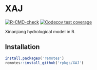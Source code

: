 # XAJ

<!-- badges: start -->
[![R-CMD-check](https://github.com/rpkgs/XAJ/workflows/R-CMD-check/badge.svg)](https://github.com/rpkgs/XAJ/actions)
[![Codecov test coverage](https://codecov.io/gh/rpkgs/XAJ/branch/master/graph/badge.svg)](https://codecov.io/gh/rpkgs/XAJ?branch=master)
<!-- badges: end -->

Xinanjiang hydrological model in R.

## Installation

```R
install.packages('remotes')
remotes::install_github('rpkgs/XAJ')
```
